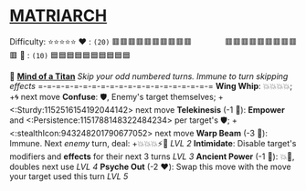 # [**__MATRIARCH__**](<https://www.youtube.com/watch?v=NFTemk99fLU>)
Difficulty: ⭐⭐⭐⭐⭐
:heart: : `(20)` :red_square::red_square::red_square::red_square::red_square::red_square::red_square::red_square::red_square::red_square:
 `       `   :red_square::red_square::red_square::red_square::red_square::red_square::red_square::red_square::red_square::red_square:
:large_blue_diamond: : `(10)` :blue_square::blue_square::blue_square::blue_square::blue_square::blue_square::blue_square::blue_square::blue_square::blue_square:

:nazar_amulet:  [**Mind of a Titan**](https://media.discordapp.net/attachments/1056365502101979146/1168051983496781855/matriarch.jpg?ex=65505c2e&is=653de72e&hm=837a0ad9fe1e2cd6517cdf6aec2c095e3af4f8499d94c6cf7c2d4390c41ca9ef&=&width=707&height=676) 
*Skip your odd numbered turns. Immune to turn skipping effects*
=-=-=-=-=-=-=-=-=-=-=-=-=-=-=-=-=-=-=-=
**Wing Whip**: :boom::boom::boom::boom:; +:cyclone: next move
**Confuse**: :shield:, Enemy's target themselves; +<:Sturdy:1152516154192044142> next move
**Telekinesis** (-1 :large_blue_diamond:): __Empower__ and <:Persistence:1151788148322484234> per target's :shield:; +<:stealthIcon:943248201790677052> next move
**Warp Beam** (-3 :large_blue_diamond:): Immune. Next *enemy* turn, deal: +:boom::boom::boom::zap::dart: *LVL 2*
**Intimidate**: Disable target's modifiers and __effects__ for their next 3 turns *LVL 3*
**Ancient Power** (-1 :large_blue_diamond:): :boom::no_entry_sign:, doubles next use *LVL 4*
**Psyche Out** (-2 :heart:): Swap this move with the move your target used this turn *LVL 5*
